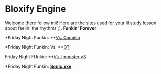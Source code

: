 # Bloxify Engine 
Welcome there fellow mii! Here are the sites used for your lil study lesson about feelin' the rhythms ;).
**Funkin' Forever**
 
*Friday Night Funkin: 
**[Vs. Camelia](https://beshiddenme01.github.io/bloxifyfnf.github.io/camellia/)

*Friday Night Funkin: Vs. 
**[QT](https://beshiddenme01.github.io/bloxifyfnf.github.io/qt/)

Friday Night FUnkin:
**[Vs. Imposter v3](https://beshiddenme01.github.io/bloxifyfnf.github.io/imposter-v3/)

*Friday Night Funkin:
**[Sonic.exe](https://beshiddenme01.github.io/bloxifyfnf.github.io/sonic-exe/)**
